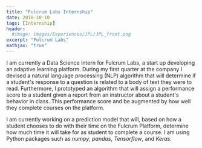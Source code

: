 ```yaml
---
title: "Fulcrum Labs Internship"
date: 2018-10-10
tags: [Internship]
header:
  #image: images/Experiences/JPL/JPL_front.png
excerpt: "Fulcrum Labs"
mathjax: "true"
---
```

I am currently a Data Science intern for Fulcrum Labs, a start up developing an adaptive learning platform. During my first quarter at the company I devised a natural language processing (NLP) algorithm that will determine if a student's response to a question is related to a body of text they were to read. Furthermore, I prototyped an algorithm that will assign a performance score to a student given a report from an instructor about a student's behavior in class. This performance score and be augmented by how well they complete courses on the platform.

I am currently working on a prediction model that will, based on how a student chooses to do with their time on the Fulcrum Platform, determine how much time it will take for as student to complete a course. I am using Python packages such as *numpy*, *pandas*, *Tensorflow*, and *Keras*.
